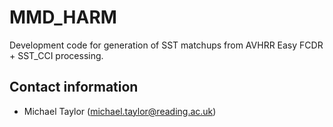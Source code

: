 # MMD_HARM

Development code for generation of SST matchups from AVHRR Easy FCDR + SST_CCI processing.

## Contact information

* Michael Taylor (michael.taylor@reading.ac.uk)



